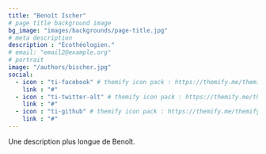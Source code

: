 ```yaml
---
title: "Benoît Ischer"
# page title background image
bg_image: "images/backgrounds/page-title.jpg"
# meta description
description : "Écothéologien."
# email: "email2@example.org"
# portrait
image: "/authors/bischer.jpg"
social:
  - icon : "ti-facebook" # themify icon pack : https://themify.me/themify-icons
    link : "#"
  - icon : "ti-twitter-alt" # themify icon pack : https://themify.me/themify-icons
    link : "#"
  - icon : "ti-github" # themify icon pack : https://themify.me/themify-icons
    link : "#"
---
```


Une description plus longue de Benoît.